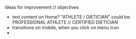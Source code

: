 ideas for improvement // objectives
- text content on Home? "ATHLETE / DIETICIAN" could be: 
    PROFESSIONAL ATHLETE // CERTIFIED DIETICIAN
- transitions on mobile, when you click on menu icon
- 

